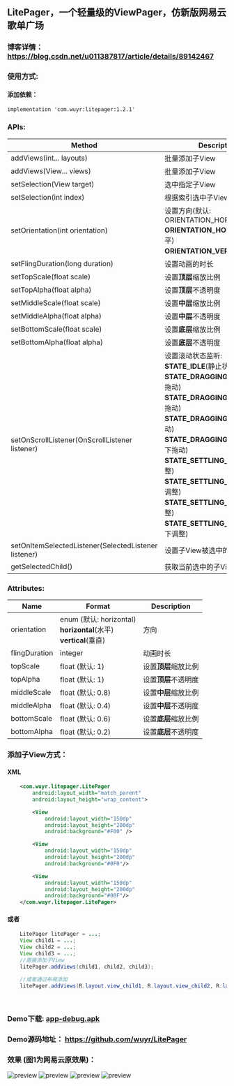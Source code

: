 ##  LitePager，一个轻量级的ViewPager，仿新版网易云歌单广场
### 博客详情： <https://blog.csdn.net/u011387817/article/details/89142467>

### 使用方式:
#### 添加依赖：
```
implementation 'com.wuyr:litepager:1.2.1'
```

### APIs:
|Method|Description|
|------|-----------|
|addViews(int... layouts)|批量添加子View|
|addViews(View... views)|批量添加子View|
|setSelection(View target)|选中指定子View|
|setSelection(int index)|根据索引选中子View|
|setOrientation(int orientation)|设置方向(默认: ORIENTATION_HORIZONTAL):<br>**ORIENTATION_HORIZONTAL**(水平)<br>**ORIENTATION_VERTICAL**(垂直)|
|setFlingDuration(long duration)|设置动画的时长|
|setTopScale(float scale)|设置**顶层**缩放比例|
|setTopAlpha(float alpha)|设置**顶层**不透明度|
|setMiddleScale(float scale)|设置**中层**缩放比例|
|setMiddleAlpha(float alpha)|设置**中层**不透明度|
|setBottomScale(float scale)|设置**底层**缩放比例|
|setBottomAlpha(float alpha)|设置**底层**不透明度|
|setOnScrollListener(OnScrollListener listener)|设置滚动状态监听:<br>**STATE_IDLE**(静止状态)<br>**STATE_DRAGGING_LEFT**(向左拖动)<br>**STATE_DRAGGING_RIGHT**(向右拖动)<br>**STATE_DRAGGING_TOP**(向上拖动)<br>**STATE_DRAGGING_BOTTOM**(向下拖动)<br>**STATE_SETTLING_LEFT**(向左调整)<br>**STATE_SETTLING_RIGHT**(向右调整)<br>**STATE_SETTLING_TOP**(向上调整)<br>**STATE_SETTLING_BOTTOM**(向下调整)<br>|
|setOnItemSelectedListener(SelectedListener listener) |设置子View被选中的监听|
|getSelectedChild() |获取当前选中的子View|

### Attributes:
|Name|Format|Description|
|----|-----|-----------|
|orientation|enum (默认: horizontal)<br>**horizontal**(水平)<br>**vertical**(垂直)|方向|
|flingDuration|integer|动画时长|
|topScale|float (默认: 1)|设置**顶层**缩放比例|
|topAlpha|float (默认: 1)|设置**顶层**不透明度|
|middleScale|float (默认: 0.8)|设置**中层**缩放比例|
|middleAlpha|float (默认: 0.4)|设置**中层**不透明度|
|bottomScale|float (默认: 0.6)|设置**底层**缩放比例|
|bottomAlpha|float (默认: 0.2)|设置**底层**不透明度|

### 添加子View方式：
#### XML

```xml
    <com.wuyr.litepager.LitePager
        android:layout_width="match_parent"
        android:layout_height="wrap_content">

        <View
            android:layout_width="150dp"
            android:layout_height="200dp"
            android:background="#F00" />

        <View
            android:layout_width="150dp"
            android:layout_height="200dp"
            android:background="#0F0"/>

        <View
            android:layout_width="150dp"
            android:layout_height="200dp"
            android:background="#00F"/>
    </com.wuyr.litepager.LitePager>
```

#### 或者

```java
    LitePager litePager = ...;
    View child1 = ...;
    View child2 = ...;
    View child3 = ...;
    //直接添加子View
    litePager.addViews(child1, child2, child3);
    
    //或者通过布局添加
    litePager.addViews(R.layout.view_child1, R.layout.view_child2, R.layout.view_child3);
```

<br>

### Demo下载: [app-debug.apk](https://github.com/wuyr/LitePager/raw/master/app-debug.apk)
### Demo源码地址： <https://github.com/wuyr/LitePager>

### 效果 (图1为网易云原效果)：
![preview](https://github.com/wuyr/LitePager/raw/master/previews/preview1.gif) ![preview](https://github.com/wuyr/LitePager/raw/master/previews/preview2.gif)
![preview](https://github.com/wuyr/LitePager/raw/master/previews/preview3.gif) ![preview](https://github.com/wuyr/LitePager/raw/master/previews/preview4.gif)
